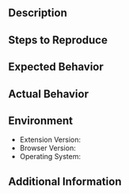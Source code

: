 ## Description

<!-- Describe the issue you are experiencing or the feature you would like to request -->

## Steps to Reproduce

<!-- If applicable, provide steps to reproduce the issue -->

## Expected Behavior

<!-- Describe the behavior you expected to see -->

## Actual Behavior

<!-- Describe the actual behavior you observed -->

## Environment

- Extension Version:
- Browser Version:
- Operating System:

## Additional Information

<!-- Provide any additional information, such as screenshots or error messages -->
